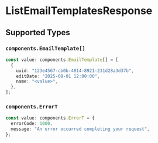 # ListEmailTemplatesResponse


## Supported Types

### `components.EmailTemplate[]`

```typescript
const value: components.EmailTemplate[] = [
  {
    uuid: "123e4567-cb0b-4814-8921-231d28a3d37b",
    editDate: "2025-08-01 12:00:00",
    name: "<value>",
  },
];
```

### `components.ErrorT`

```typescript
const value: components.ErrorT = {
  errorCode: 1000,
  message: "An error occurred completing your request",
};
```

